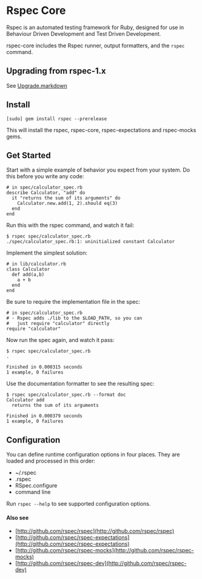 # Rspec Core

Rspec is an automated testing framework for Ruby, designed for use in Behaviour
Driven Development and Test Driven Development.

rspec-core includes the Rspec runner, output formatters, and the `rspec`
command.

## Upgrading from rspec-1.x

See [Upgrade.markdown](Upgrade.markdown)

## Install

    [sudo] gem install rspec --prerelease

This will install the rspec, rspec-core, rspec-expectations and rspec-mocks
gems.

## Get Started

Start with a simple example of behavior you expect from your system. Do
this before you write any code:

    # in spec/calculator_spec.rb
    describe Calculator, "add" do
      it "returns the sum of its arguments" do
        Calculator.new.add(1, 2).should eq(3)
      end
    end

Run this with the rspec command, and watch it fail:

    $ rspec spec/calculator_spec.rb
    ./spec/calculator_spec.rb:1: uninitialized constant Calculator

Implement the simplest solution:

    # in lib/calculator.rb
    class Calculator
      def add(a,b)
        a + b
      end
    end

Be sure to require the implementation file in the spec:

    # in spec/calculator_spec.rb
    # - Rspec adds ./lib to the $LOAD_PATH, so you can
    #   just require "calculator" directly
    require "calculator"

Now run the spec again, and watch it pass:
    
    $ rspec spec/calculator_spec.rb
    .

    Finished in 0.000315 seconds
    1 example, 0 failures

Use the documentation formatter to see the resulting spec:

    $ rspec spec/calculator_spec.rb --format doc
    Calculator add
      returns the sum of its arguments

    Finished in 0.000379 seconds
    1 example, 0 failures

## Configuration

You can define runtime configuration options in four places. They
are loaded and processed in this order:

* ~/.rspec
* .rspec
* RSpec.configure
* command line

Run `rspec --help` to see supported configuration options.

#### Also see

* [http://github.com/rspec/rspec](http://github.com/rspec/rspec)
* [http://github.com/rspec/rspec-expectations](http://github.com/rspec/rspec-expectations)
* [http://github.com/rspec/rspec-mocks](http://github.com/rspec/rspec-mocks)
* [http://github.com/rspec/rspec-dev](http://github.com/rspec/rspec-dev)


